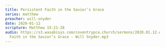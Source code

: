 ```yaml
---
title: Persistent Faith in the Savior’s Grace
series: matthew
preacher: will-snyder
date: 2020-01-12
scripture: Matthew 15:21-28
audio: https://s3.wasabisys.com/coventrypca.church/sermons/2020.01.12.A Persistent
  Faith in the Savior’s Grace - Will Snyder.mp3
---
```

